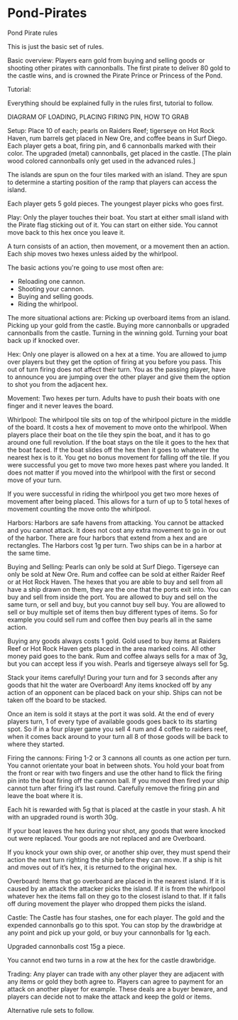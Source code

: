 # Pond-Pirates
Pond Pirate rules

This is just the basic set of rules.  
 
Basic overview:  Players earn gold from buying and selling goods or shooting other pirates with cannonballs.  The first pirate to deliver 80 gold to the castle wins, and is crowned the Pirate Prince or Princess of the Pond.   
 
Tutorial:

Everything should be explained fully in the rules first, tutorial to follow. 

DIAGRAM OF LOADING, PLACING FIRING PIN, HOW TO GRAB

Setup: 
Place 10 of each;  pearls on Raiders Reef; tigerseye on Hot Rock Haven,  rum barrels get placed in New Ore, and coffee beans in Surf Diego.  Each player gets a boat, firing pin, and 6 cannonballs marked with their color.  The upgraded (metal) cannonballs, get placed in the castle.  [The plain wood colored cannonballs only get used in the advanced rules.]    
 
The islands are spun on the four tiles marked with an island.  They are spun to determine a starting position of the ramp that players can access the island. 
 
Each player gets 5 gold pieces. The youngest player picks who goes first.   
 
Play:
Only the player touches their boat.  You start at either small island with the Pirate flag sticking out of it.  You can start on either side.  You cannot move back to this hex once you leave it.
 
A turn consists of an action, then movement, or a movement then an action.  Each ship moves two hexes unless aided by the whirlpool.
 
The basic actions you're going to use most often are:
- Reloading one cannon. 
- Shooting your cannon. 
- Buying and selling goods.  
-  Riding the whirlpool.

The more situational actions are:
Picking up overboard items from an island.
Picking up your gold from the castle.
Buying more cannonballs or upgraded cannonballs from the castle.
Turning in the winning gold.
Turning your boat back up if knocked over.

Hex:
Only one player is allowed on a hex at a time.  You are allowed to jump over players but they get the option of firing at you before you pass.  This out of turn firing does not affect their turn.  You as the passing player, have to announce you are jumping over the other player and give them the option to shot you from the adjacent hex. 

Movement: 
Two hexes per turn.  Adults have to push their boats with one finger and it never leaves the board.
  
Whirlpool:
The whirlpool tile sits on top of the whirlpool picture in the middle of the board.  It costs a hex of movement to move onto the whirlpool.  When players place their boat on the tile they spin the boat, and it has to go around one full revolution.  If the boat stays on the tile it goes to the hex that the boat faced.  If the boat slides off the hex then it goes to whatever the nearest hex is to it.  You get no bonus movement for falling off the tile.  If you were successful you get to move two more hexes past where you landed.  It does not matter if you moved into the whirlpool with the first or second move of your turn.  

If you were successful in riding the whirlpool you get two more hexes of movement after being placed.  This allows for a turn of up to 5 total hexes of movement counting the move onto the whirlpool.  
 
 
Harbors:
Harbors are safe havens from attacking.  You cannot be attacked and you cannot attack.  It does not cost any extra movement to go in or out of the harbor.  There are four harbors that extend from a hex and are rectangles.  The Harbors cost 1g per turn.  Two ships can be in a harbor at the same time.  
  
Buying and Selling:
Pearls can only be sold at Surf Diego.  Tigerseye can only be sold at New Ore.  Rum and coffee can be sold at either Raider Reef or at Hot Rock Haven.  The hexes that you are able to buy and sell from all have a ship drawn on them, they are the one that the ports exit into.  You can buy and sell from inside the port.  You are allowed to buy and sell on the same turn, or sell and buy, but you cannot buy sell buy.  You are allowed to sell or buy multiple set of items then buy different types of items.  So for example you could sell rum and coffee then buy pearls all in the same action.
 
Buying any goods always costs 1 gold.  Gold used to buy items at Raiders Reef or Hot Rock Haven gets placed in the area marked coins.  All other money paid goes to the bank.  Rum and coffee always sells for a max of 3g, but you can accept less if you wish.  Pearls and tigerseye always sell for 5g.  

Stack your items carefully!  During your turn and for 3 seconds after any goods that hit the water are Overboard!  Any items knocked off by any action of an opponent can be placed back on your ship.  Ships can not be taken off the board to be stacked.  

Once an item is sold it stays at the port it was sold.  At the end of every players turn, 1 of every type of available goods goes back to its starting spot.  So if in a four player game you sell 4 rum and 4 coffee to raiders reef, when it comes back around to your turn all 8 of those goods will be back to where they started. 

Firing the cannons:
Firing 1-2 or 3 cannons all counts as one action per turn.  You cannot orientate your boat in between shots.  You hold your boat from the front or rear with two fingers and use the other hand to flick the firing pin into the boat firing off the cannon ball.  If you moved then fired your ship cannot turn after firing it’s last round.  Carefully remove the firing pin and leave the boat where it is.  

Each hit is rewarded with 5g that is placed at the castle in your stash.  A hit with an upgraded round is worth 30g.  

If your boat leaves the hex during your shot, any goods that were knocked out were replaced.  Your goods are not replaced and are Overboard.  

If you knock your own ship over, or another ship over, they must spend their action the next turn righting the ship before they can move.  If a ship is hit and moves out of it’s hex, it is returned to the original hex.  

Overboard:
Items that go overboard are placed in the nearest island.  If it is caused by an attack the attacker picks the island.  If it is from the whirlpool whatever hex the items fall on they go to the closest island to that.  If it falls off during movement the player who dropped them picks the island.  
 
Castle:
The Castle has four stashes, one for each player.  The gold and the expended cannonballs go to this spot.  You can stop by the drawbridge at any point and pick up your gold, or buy your cannonballs for 1g each.  

Upgraded cannonballs cost 15g a piece. 

You cannot end two turns in a row at the hex for the castle drawbridge.
 
Trading:
Any player can trade with any other player they are adjacent with any items or gold they both agree to. Players can agree to payment for an attack on another player for example.  These deals are a buyer beware, and players can decide not to make the attack and keep the gold or items.

Alternative rule sets to follow.
